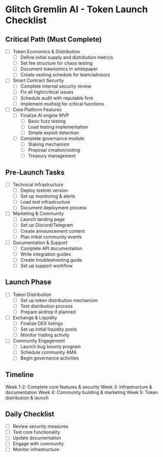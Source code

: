 # Glitch Gremlin AI - Token Launch Checklist

## Critical Path (Must Complete)
- [ ] Token Economics & Distribution
  - [ ] Define initial supply and distribution metrics
  - [ ] Set fee structure for chaos testing
  - [ ] Document tokenomics in whitepaper
  - [ ] Create vesting schedule for team/advisors

- [ ] Smart Contract Security
  - [ ] Complete internal security review
  - [ ] Fix all high/critical issues
  - [ ] Schedule audit with reputable firm
  - [ ] Implement multisig for critical functions

- [ ] Core Platform Features
  - [ ] Finalize AI engine MVP
    - [ ] Basic fuzz testing
    - [ ] Load testing implementation
    - [ ] Simple exploit detection
  - [ ] Complete governance module
    - [ ] Staking mechanism
    - [ ] Proposal creation/voting
    - [ ] Treasury management

## Pre-Launch Tasks
- [ ] Technical Infrastructure
  - [ ] Deploy testnet version
  - [ ] Set up monitoring & alerts
  - [ ] Load test infrastructure
  - [ ] Document deployment process

- [ ] Marketing & Community
  - [ ] Launch landing page
  - [ ] Set up Discord/Telegram
  - [ ] Create announcement content
  - [ ] Plan initial community events

- [ ] Documentation & Support
  - [ ] Complete API documentation
  - [ ] Write integration guides
  - [ ] Create troubleshooting guide
  - [ ] Set up support workflow

## Launch Phase
- [ ] Token Distribution
  - [ ] Set up token distribution mechanism
  - [ ] Test distribution process
  - [ ] Prepare airdrop if planned

- [ ] Exchange & Liquidity
  - [ ] Finalize DEX listings
  - [ ] Set up initial liquidity pools
  - [ ] Monitor trading activity

- [ ] Community Engagement
  - [ ] Launch bug bounty program
  - [ ] Schedule community AMA
  - [ ] Begin governance activities

## Timeline
Week 1-2: Complete core features & security
Week 3: Infrastructure & documentation
Week 4: Community building & marketing
Week 5: Token distribution & launch

## Daily Checklist
- [ ] Review security measures
- [ ] Test core functionality
- [ ] Update documentation
- [ ] Engage with community
- [ ] Monitor infrastructure
